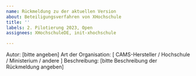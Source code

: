 ```yaml
---
name: Rückmeldung zu der aktuellen Version
about: Beteiligungsverfahren von XHochschule
title: ''
labels: 2. Pilotierung 2023, Open
assignees: XHochschuleDE, init-xhochschule

---
```


Autor: [bitte angeben]
Art der Organisation: [ CAMS-Hersteller / Hochschule / Ministerium / andere ]
Beschreibung: [bitte Beschreibung der Rückmeldung angeben]
